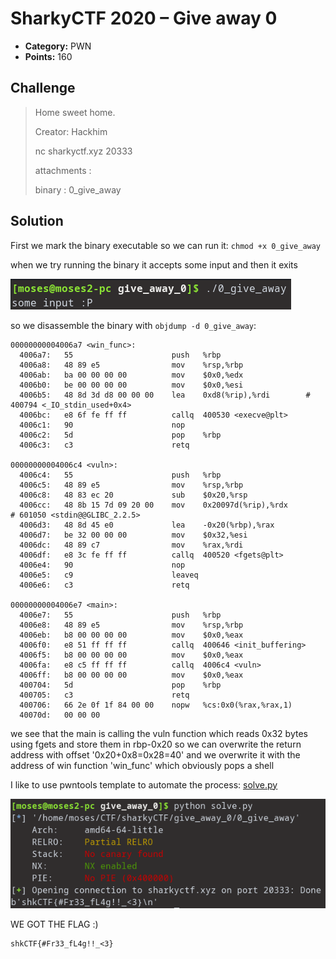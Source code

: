 # SharkyCTF 2020 – Give away 0

* **Category:** PWN
* **Points:** 160

## Challenge

> Home sweet home.
>
> Creator: Hackhim
>
> nc sharkyctf.xyz 20333
>
> attachments :
>
> binary : 0_give_away

## Solution

First we mark the binary executable so we can run it:
`chmod +x 0_give_away`

when we try running the binary it accepts some input and then it exits

![screenshot1](https://github.com/0d12245589/CTF-writeups/raw/master/2020/SharkyCTF/PWN/Give_away_0/images/screenshot1.png)

so we disassemble the binary with `objdump -d 0_give_away`:

```
00000000004006a7 <win_func>:
  4006a7:	55                   	push   %rbp
  4006a8:	48 89 e5             	mov    %rsp,%rbp
  4006ab:	ba 00 00 00 00       	mov    $0x0,%edx
  4006b0:	be 00 00 00 00       	mov    $0x0,%esi
  4006b5:	48 8d 3d d8 00 00 00 	lea    0xd8(%rip),%rdi        # 400794 <_IO_stdin_used+0x4>
  4006bc:	e8 6f fe ff ff       	callq  400530 <execve@plt>
  4006c1:	90                   	nop
  4006c2:	5d                   	pop    %rbp
  4006c3:	c3                   	retq   

00000000004006c4 <vuln>:
  4006c4:	55                   	push   %rbp
  4006c5:	48 89 e5             	mov    %rsp,%rbp
  4006c8:	48 83 ec 20          	sub    $0x20,%rsp
  4006cc:	48 8b 15 7d 09 20 00 	mov    0x20097d(%rip),%rdx        # 601050 <stdin@@GLIBC_2.2.5>
  4006d3:	48 8d 45 e0          	lea    -0x20(%rbp),%rax
  4006d7:	be 32 00 00 00       	mov    $0x32,%esi
  4006dc:	48 89 c7             	mov    %rax,%rdi
  4006df:	e8 3c fe ff ff       	callq  400520 <fgets@plt>
  4006e4:	90                   	nop
  4006e5:	c9                   	leaveq 
  4006e6:	c3                   	retq   

00000000004006e7 <main>:
  4006e7:	55                   	push   %rbp
  4006e8:	48 89 e5             	mov    %rsp,%rbp
  4006eb:	b8 00 00 00 00       	mov    $0x0,%eax
  4006f0:	e8 51 ff ff ff       	callq  400646 <init_buffering>
  4006f5:	b8 00 00 00 00       	mov    $0x0,%eax
  4006fa:	e8 c5 ff ff ff       	callq  4006c4 <vuln>
  4006ff:	b8 00 00 00 00       	mov    $0x0,%eax
  400704:	5d                   	pop    %rbp
  400705:	c3                   	retq   
  400706:	66 2e 0f 1f 84 00 00 	nopw   %cs:0x0(%rax,%rax,1)
  40070d:	00 00 00 

```

we see that the main is calling the vuln function which reads 0x32 bytes using fgets and store them in rbp-0x20
so we can overwrite the return address with offset '0x20+0x8=0x28=40'
and we overwrite it with the address of win function 'win_func' which obviously pops a shell

I like to use pwntools template to automate the process: [solve.py](https://github.com/0d12245589/CTF-writeups/raw/master/2020/SharkyCTF/PWN/Give_away_0/solve.py)

![screenshot1](https://github.com/0d12245589/CTF-writeups/raw/master/2020/SharkyCTF/PWN/Give_away_0/images/screenshot2.png)

WE GOT THE FLAG :)
```
shkCTF{#Fr33_fL4g!!_<3}
```
